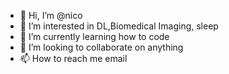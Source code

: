 - 👋 Hi, I’m @nico
- 👀 I’m interested in DL,Biomedical Imaging, sleep
- 🌱 I’m currently learning how to code
- 💞️ I’m looking to collaborate on anything
- 📫 How to reach me email 

<!---
na2730/na2730 is a ✨ special ✨ repository because its `README.md` (this file) appears on your GitHub profile.
You can click the Preview link to take a look at your changes.
--->

